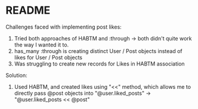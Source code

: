 # README

Challenges faced with implementing post likes:
1. Tried both approaches of HABTM and :through -> both didn't quite work the way I wanted it to.
2. has_many :through is creating distinct User / Post objects instead of likes for User / Post objects
3. Was struggling to create new records for Likes in HABTM association

Solution:
1. Used HABTM, and created likes using "<<" method, which allows me to directly pass @post objects into "@user.liked_posts" -> "@user.liked_posts << @post"